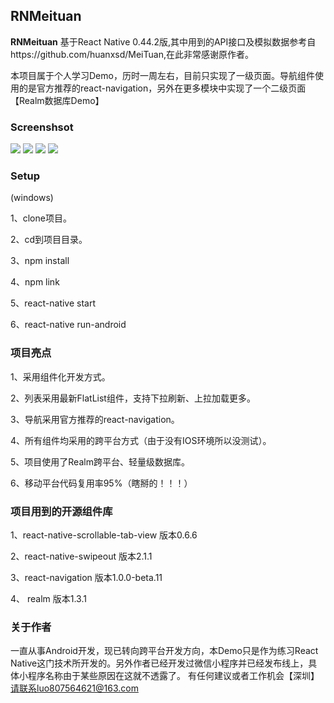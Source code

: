 ## RNMeituan ##

**RNMeituan** 基于React Native 0.44.2版,其中用到的API接口及模拟数据参考自https://github.com/huanxsd/MeiTuan,在此非常感谢原作者。

本项目属于个人学习Demo，历时一周左右，目前只实现了一级页面。导航组件使用的是官方推荐的react-navigation，另外在更多模块中实现了一个二级页面【Realm数据库Demo】

### Screenshsot ###
![](https://github.com/lspkenney/RNMeituan/blob/master/screenshot/20170527_111615.png)
![](https://github.com/lspkenney/RNMeituan/blob/master/screenshot/20170527_111622.jpg)
![](https://github.com/lspkenney/RNMeituan/blob/master/screenshot/20170527_111626.jpg)
![](https://github.com/lspkenney/RNMeituan/blob/master/screenshot/20170527_111636.jpg)

### Setup ###

(windows)

1、clone项目。

2、cd到项目目录。

3、npm install

4、npm link

5、react-native start

6、react-native run-android

### 项目亮点 ###


1、采用组件化开发方式。

2、列表采用最新FlatList组件，支持下拉刷新、上拉加载更多。

3、导航采用官方推荐的react-navigation。

4、所有组件均采用的跨平台方式（由于没有IOS环境所以没测试）。

5、项目使用了Realm跨平台、轻量级数据库。

6、移动平台代码复用率95%（瞎掰的！！！）

### 项目用到的开源组件库 ###

1、react-native-scrollable-tab-view  版本0.6.6

2、react-native-swipeout  版本2.1.1

3、react-navigation  版本1.0.0-beta.11

4、 realm  版本1.3.1

### 关于作者 ###

一直从事Android开发，现已转向跨平台开发方向，本Demo只是作为练习React Native这门技术所开发的。另外作者已经开发过微信小程序并已经发布线上，具体小程序名称由于某些原因在这就不透露了。
有任何建议或者工作机会【深圳】请联系luo807564621@163.com